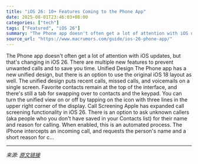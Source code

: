 ```yaml
---
title: "iOS 26: 10+ Features Coming to the Phone App"
date: 2025-08-01T23:46:03+08:00
categories: ["tech"]
tags: ["Featured", "iOS 26"]
summary: "The Phone app doesn't often get a lot of attention with iOS updates, but that's changing in iOS 26. There are multiple new features to prevent unwanted calls and to save you time. Unified Design The P"
source_url: "https://www.macrumors.com/guide/ios-26-phone-app/"
---
```


The Phone app doesn't often get a lot of attention with iOS updates, but that's changing in iOS 26. There are multiple new features to prevent unwanted calls and to save you time. Unified Design The Phone app has a new unified design, but there is an option to use the original iOS 18 layout as well. The unified design puts recent calls, missed calls, and voicemails on a single screen. Favorite contacts remain at the top of the interface, and there's still a tab for swapping over to contacts and the keypad. You can turn the unified view on or off by tapping on the icon with three lines in the upper right corner of the display. Call Screening Apple has expanded call screening functionality in &zwnj;iOS 26&zwnj;. There is an option to ask unknown callers (aka people who you don't have saved in your Contacts list) for their name and reason for calling. When enabled, this is an automated process. The iPhone intercepts an incoming call, and requests the person's name and a short reason for c...

---

*来源: [原文链接](https://www.macrumors.com/guide/ios-26-phone-app/)*
